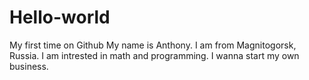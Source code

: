 # Hello-world
My first time on Github
My name is Anthony. I am from Magnitogorsk, Russia. I am intrested in math and programming. I wanna start my own business.
